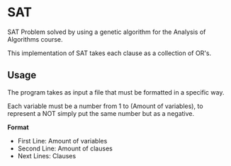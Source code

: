 # SAT
SAT Problem solved by using a genetic algorithm for the Analysis of Algorithms course.

This implementation of SAT takes each clause as a collection of OR's.

## Usage
The program takes as input a file that must be formatted in a specific way.

Each variable must be a number from 1 to (Amount of variables), to represent a NOT
simply put the same number but as a negative.

**Format**
- First Line: Amount of variables
- Second Line: Amount of clauses
- Next Lines: Clauses